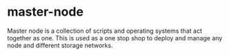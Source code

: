 # master-node
Master node is a collection of scripts and operating systems that act together as one. This is used as a one stop shop to deploy and manage any node and different storage networks. 
